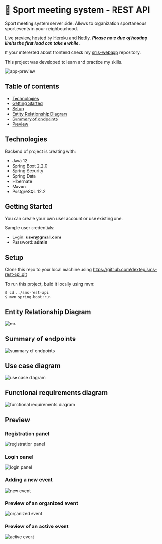 # 🏃 Sport meeting system - REST API

Sport meeting system server side. 
Allows to organization spontaneous sport events in your neighbourhood.

Live [preview](https://sportmeetingsystem.netlify.app), hosted by [Heroku](https://www.heroku.com/) and [Netfly](https://www.netlify.com/). 
__*Please note due of hosting limits the first load can take a while.*__

If your interested about frontend check my [sms-webapp](https://github.com/dextep/sms-webapp) repository.

This project was developed to learn and practice my skills.

![app-preview](https://i.ibb.co/zXDFfms/5.png)


## Table of contents

* [Technologies](#technologies)
* [Getting Started](#getting-started)
* [Setup](#setup)
* [Entity Relationship Diagram](#entity-Relationship-diagram)
* [Summary of endpoints](#summary-of-endpoints)
* [Preview](#preview)

## Technologies

Backend of project is creating with:

* Java 12
* Spring Boot 2.2.0
* Spring Security
* Spring Data
* Hibernate
* Maven
* PostgreSQL 12.2

## Getting Started

You can create your own user account or use existing one.

Sample user credentials:

- Login: **user@gmail.com**
- Password: **admin**

## Setup

Clone this repo to your local machine using https://github.com/dextep/sms-rest-api.git

To run this project, build it locally using mvn:
```
$ cd ../sms-rest-api
$ mvn spring-boot:run
```

## Entity Relationship Diagram

![erd](https://i.ibb.co/xGV2zMg/1.png)

## Summary of endpoints

![summary of endpoints](https://i.imgur.com/WhhM8uJ.jpg)

## Use case diagram

![use case diagram](https://i.ibb.co/J7d7KDK/2.png)

## Functional requirements diagram

![functional requirements diagram](https://i.ibb.co/n8ts1hs/3.png)

## Preview

### Registration panel

![registration panel](https://i.ibb.co/0KL2hvd/Screenshot-2020-04-26-at-16-11-01.png)

### Login panel

![login panel](https://i.ibb.co/GWb9MqX/Screenshot-2020-04-26-at-16-09-54.png)

### Adding a new event

![new event](https://i.ibb.co/5KnBxGy/3.png)

### Preview of an organized event

![organized event](https://i.ibb.co/HYTJd7b/4.png)

### Preview of an active event

![active event](https://i.ibb.co/zXDFfms/5.png)
